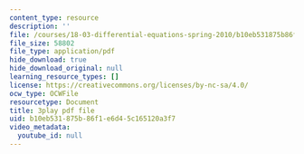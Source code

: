```yaml
---
content_type: resource
description: ''
file: /courses/18-03-differential-equations-spring-2010/b10eb531875b86f1e6d45c165120a3f7_heBvViSi9xQ.pdf
file_size: 58802
file_type: application/pdf
hide_download: true
hide_download_original: null
learning_resource_types: []
license: https://creativecommons.org/licenses/by-nc-sa/4.0/
ocw_type: OCWFile
resourcetype: Document
title: 3play pdf file
uid: b10eb531-875b-86f1-e6d4-5c165120a3f7
video_metadata:
  youtube_id: null
---
```

